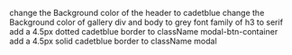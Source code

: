 change the Background color of the header to cadetblue
change the Background color of gallery div and body to grey
font family of h3 to serif
add a 4.5px dotted cadetblue border to className modal-btn-container 
add a 4.5px solid cadetblue border to className modal